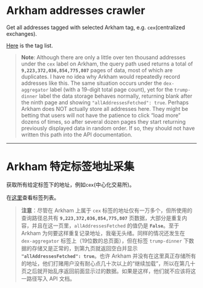 # Arkham addresses crawler

Get all addresses tagged with selected Arkham tag, e.g. `cex`(centralized exchanges).

[Here](https://docs.google.com/spreadsheets/d/1Dgp8_6r7W1gBjr_eug7c9HUFdc47luB77In6qLYK0r4/edit?usp=sharing) is the tag list.


> **Note**: Although there are only a little over ten thousand addresses under the `cex` label on Arkham, the query path used returns a total of **`9,223,372,036,854,775,807`** pages of data, most of which are duplicates. I have no idea why Arkham would repeatedly record addresses like this. The same situation occurs under the `dex-aggregator` label (with a 19-digit total page count), yet for the `trump-dinner` label the data storage behaves normally, returning blank after the ninth page and showing `"allAddressesFetched": true`. Perhaps Arkham does NOT actually store all addresses here. They might be betting that users will not have the patience to click “load more” dozens of times, so after several dozen pages they start returning previously displayed data in random order. If so, they should not have written this path into the API documentation.

---

# Arkham 特定标签地址采集

获取所有给定标签下的地址，例如`cex`(中心化交易所)。

在[这里](https://docs.google.com/spreadsheets/d/1Dgp8_6r7W1gBjr_eug7c9HUFdc47luB77In6qLYK0r4/edit?usp=sharing)查看标签列表。


> **注意**：尽管在 Arkham 上属于 `cex` 标签的地址仅有一万多个，但所使用的查询路径总共有 **`9,223,372,036,854,775,807`** 页数据，大部分是重复内容，并且在这一页里，`allAddressesFetched` 的值仍是 **`False`**。至于 Arkham 为何要这样重复记录地址，我毫无头绪。同样的情况还发生在 `dex-aggregator` 标签上（19位数的总页面），但在标签 `trump-dinner` 下数据的存储又是正常的，到第九页就返回空白并显示 **`"allAddressesFetched": true`**。也许 Arkham 并没有在这里真正存储所有的地址，他们打赌用户没有耐心点几十次以上的“继续加载”，所以在第几十页之后就开始乱序返回前面显示过的数据。如果是这样，他们就不应该将这一路径写入 API 文档。
